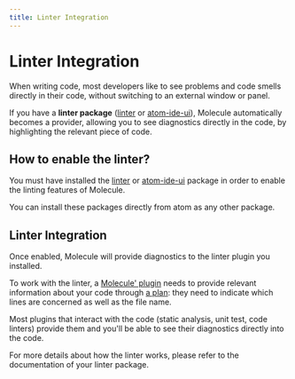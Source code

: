 ```yaml
---
title: Linter Integration
---
```


Linter Integration
==================

When writing code, most developers like to see problems and code smells directly
in their code, without switching to an external window or panel.

If you have a **linter package** ([linter](https://atom.io/packages/linter) or
[atom-ide-ui](https://atom.io/packages/atom-ide-ui)), Molecule automatically becomes a
provider, allowing you to see diagnostics directly in the code, by highlighting the
relevant piece of code.

How to enable the linter?
-------------------------

You must have installed the [linter](https://atom.io/packages/linter) or 
[atom-ide-ui](https://atom.io/packages/atom-ide-ui) package in order to enable the
linting features of Molecule.

You can install these packages directly from atom as any other package.

Linter Integration
------------------

Once enabled, Molecule will provide diagnostics to the linter plugin you installed.

To work with the linter, a [Molecule' plugin](getting-started-bundled-plugins.md)
needs to provide relevant information about your code through
[a plan](getting-started-using-a-plan.md): they need to indicate which
lines are concerned as well as the file name.

Most plugins that interact with the code (static analysis, unit test, code linters) provide
them and you'll be able to see their diagnostics directly into the code.

For more details about how the linter works, please refer to the documentation
of your linter package.
